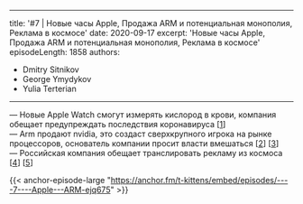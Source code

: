 
---
title: '#7 | Новые часы Apple, Продажа ARM и потенциальная монополия, Реклама в космосе'
date: 2020-09-17
excerpt: 'Новые часы Apple, Продажа ARM и потенциальная монополия, Реклама в космосе'
episodeLength: 1858
authors:
  - Dmitry Sitnikov
  - George Ymydykov
  - Yulia Terterian
---

— Новые Apple Watch смогут измерять кислород в крови, компания обещает предупреждать последствия коронавируса [[1](https://www.apple.com/apple-watch-series-6/)]<br/>
— Arm продают nvidia, это создаст сверхкрупного игрока на рынке процессоров, основатель компании просит власти вмешаться [[2](https://nvidianews.nvidia.com/news/nvidia-to-acquire-arm-for-40-billion-creating-worlds-premier-computing-company-for-the-age-of-ai)] [[3](https://savearm.co.uk/)]<br/>
— Российская компания обещает транслировать рекламу из космоса [[4](https://www.avantspace.com/)] [[5](https://www.sostav.ru/publication/zavershilis-ispytaniya-lazera-dlya-pokaza-reklamy-iz-kosmosa-45095.html)]

{{< anchor-episode-large "https://anchor.fm/t-kittens/embed/episodes/----7----Apple---ARM-ejq675" >}}
